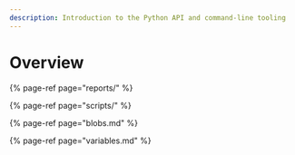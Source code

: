 ```yaml
---
description: Introduction to the Python API and command-line tooling
---
```


# Overview

{% page-ref page="reports/" %}

{% page-ref page="scripts/" %}

{% page-ref page="blobs.md" %}

{% page-ref page="variables.md" %}



